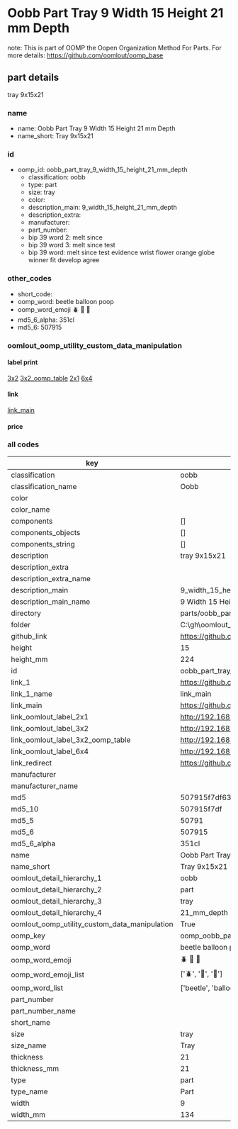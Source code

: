 # Oobb Part Tray 9 Width 15 Height 21 mm Depth  

note: This is part of OOMP the Oopen Organization Method For Parts. For more details: https://github.com/oomlout/oomp_base

##  part details
  



tray 9x15x21



### name
* name: Oobb Part Tray 9 Width 15 Height 21 mm Depth
* name_short: Tray 9x15x21 
### id
* oomp_id: oobb_part_tray_9_width_15_height_21_mm_depth
  * classification: oobb
  * type: part
  * size: tray
  * color: 
  * description_main: 9_width_15_height_21_mm_depth
  * description_extra: 
  * manufacturer: 
  * part_number: 
  * bip 39 word 2: melt since
  * bip 39 word 3: melt since test
  * bip 39 word: melt since test evidence wrist flower orange globe winner fit develop agree

### other_codes
* short_code: 
* oomp_word: beetle balloon poop
* oomp_word_emoji :beetle: :balloon: :poop:
* md5_6_alpha: 351cl
* md5_6: 507915






### oomlout_oomp_utility_custom_data_manipulation
#### label print
[3x2](http://192.168.1.245:1112/?label=oomp%20351cl)
[3x2_oomp_table](http://192.168.1.108:1112/?label=oomp%20351cl)
[2x1](http://192.168.1.242:1112/?label=oomp%20351cl)
[6x4](http://192.168.1.55:1112/?label=oomp%20351cl)    

#### link

[link_main](https://github.com/oomlout/oomlout_oobb_version_4_generated_parts/tree/main/navigation_oomp/oobb/part/tray/9_width_15_height_21_mm_depth/part)                              

#### price







### all codes 
| key | value |  
| --- | --- |  
| classification | oobb |  
| classification_name | Oobb |  
| color |  |  
| color_name |  |  
| components | [] |  
| components_objects | [] |  
| components_string | [] |  
| description | tray 9x15x21 |  
| description_extra |  |  
| description_extra_name |  |  
| description_main | 9_width_15_height_21_mm_depth |  
| description_main_name | 9 Width 15 Height 21 mm Depth |  
| directory | parts/oobb_part_tray_9_width_15_height_21_mm_depth |  
| folder | C:\gh\oomlout_oobb_version_4_generated_parts\parts\oobb_part_tray_9_width_15_height_21_mm_depth |  
| github_link | https://github.com/oomlout/oomlout_oomp_part_src/tree/main/parts/oobb_part_tray_9_width_15_height_21_mm_depth |  
| height | 15 |  
| height_mm | 224 |  
| id | oobb_part_tray_9_width_15_height_21_mm_depth |  
| link_1 | https://github.com/oomlout/oomlout_oobb_version_4_generated_parts/tree/main/navigation_oomp/oobb/part/tray/9_width_15_height_21_mm_depth/part |  
| link_1_name | link_main |  
| link_main | https://github.com/oomlout/oomlout_oobb_version_4_generated_parts/tree/main/navigation_oomp/oobb/part/tray/9_width_15_height_21_mm_depth/part |  
| link_oomlout_label_2x1 | http://192.168.1.242:1112/?label=oomp%20351cl |  
| link_oomlout_label_3x2 | http://192.168.1.245:1112/?label=oomp%20351cl |  
| link_oomlout_label_3x2_oomp_table | http://192.168.1.108:1112/?label=oomp%20351cl |  
| link_oomlout_label_6x4 | http://192.168.1.55:1112/?label=oomp%20351cl |  
| link_redirect | https://github.com/oomlout/oomlout_oobb_version_4_generated_parts/tree/main/parts/oobb_tray_09_15_21 |  
| manufacturer |  |  
| manufacturer_name |  |  
| md5 | 507915f7df635379667f34ddbf324c55 |  
| md5_10 | 507915f7df |  
| md5_5 | 50791 |  
| md5_6 | 507915 |  
| md5_6_alpha | 351cl |  
| name | Oobb Part Tray 9 Width 15 Height 21 mm Depth |  
| name_short | Tray 9x15x21  |  
| oomlout_detail_hierarchy_1 | oobb |  
| oomlout_detail_hierarchy_2 | part |  
| oomlout_detail_hierarchy_3 | tray |  
| oomlout_detail_hierarchy_4 | 21_mm_depth |  
| oomlout_oomp_utility_custom_data_manipulation | True |  
| oomp_key | oomp_oobb_part_tray_9_width_15_height_21_mm_depth |  
| oomp_word | beetle balloon poop |  
| oomp_word_emoji | :beetle: :balloon: :poop: |  
| oomp_word_emoji_list | [':beetle:', ':balloon:', ':poop:'] |  
| oomp_word_list | ['beetle', 'balloon', 'poop'] |  
| part_number |  |  
| part_number_name |  |  
| short_name |  |  
| size | tray |  
| size_name | Tray |  
| thickness | 21 |  
| thickness_mm | 21 |  
| type | part |  
| type_name | Part |  
| width | 9 |  
| width_mm | 134 |  
